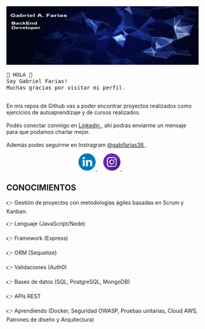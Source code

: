 <img src="/img/banner.png" alt="Baner">

<p>
  <samp>
    👋 HOLA 👋 
    <br>
    Soy Gabriel Farias!
    <br>
    Muchas gracias por visitar mi perfil.
  </samp>
</p>
<p>
<br>
    En mis repos de Github vas a poder encontrar proyectos realizados como ejercicios de autoaprendizaje y de cursos realizados.
    <br><br>
    Podés conectar conmigo en <a href="https://www.linkedin.com/in/gabriel-alejandro-farias-581577186/" target="_blank"> Linkedin </a>, ahí podrás enviarme un mensaje para que podamos charlar mejor.
    <br><br>
    Además podes seguirme en Instragram <a href="https://www.instagram.com/gabifarias36/" target="_blank"> @gabifarias36 </a>.
</p>

<p align="center">
  <a href="https://www.linkedin.com/in/gabriel-alejandro-farias-581577186/" target="_blank">
    <img src="/img/social/linkedin.svg" width="45px" alt="LinkedIn">
  </a> &nbsp; &nbsp;
  <a href="https://www.instagram.com/gabifarias36/" target="_blank">
    <img src="/img/social/instagram.svg" width="45px" alt="Instagram">
  </a> &nbsp; &nbsp;
</p>

## CONOCIMIENTOS

👉 Gestión de proyectos con metodologías ágiles basadas en Scrum y Kanban.

👉 Lenguaje (JavaScript/Node)

👉 Framework (Express)

👉 ORM (Sequelize)

👉 Validaciones (Auth0)

👉 Bases de datos (SQL, PostgreSQL, MongoDB)

👉 APIs REST

👉 Aprendiendo (Docker, Seguridad OWASP, Pruebas unitarias, Cloud AWS, Patrones de diseño y Arquitectura)
